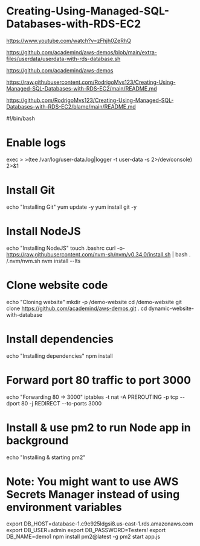 # Creating-Using-Managed-SQL-Databases-with-RDS-EC2

https://www.youtube.com/watch?v=zFhjh0ZeRhQ

https://github.com/academind/aws-demos/blob/main/extra-files/userdata/userdata-with-rds-database.sh

https://github.com/academind/aws-demos

https://raw.githubusercontent.com/RodrigoMvs123/Creating-Using-Managed-SQL-Databases-with-RDS-EC2/main/README.md

https://github.com/RodrigoMvs123/Creating-Using-Managed-SQL-Databases-with-RDS-EC2/blame/main/README.md


#!/bin/bash

# Enable logs
exec > >(tee /var/log/user-data.log|logger -t user-data -s 2>/dev/console) 2>&1

# Install Git
echo "Installing Git"
yum update -y
yum install git -y

# Install NodeJS
echo "Installing NodeJS"
touch .bashrc
curl -o- https://raw.githubusercontent.com/nvm-sh/nvm/v0.34.0/install.sh | bash
. /.nvm/nvm.sh
nvm install --lts

# Clone website code
echo "Cloning website"
mkdir -p /demo-website
cd /demo-website
git clone https://github.com/academind/aws-demos.git .
cd dynamic-website-with-database

# Install dependencies
echo "Installing dependencies"
npm install

# Forward port 80 traffic to port 3000
echo "Forwarding 80 -> 3000"
iptables -t nat -A PREROUTING -p tcp --dport 80 -j REDIRECT --to-ports 3000

# Install & use pm2 to run Node app in background
echo "Installing & starting pm2"
# Note: You might want to use AWS Secrets Manager instead of using environment variables
export DB_HOST=database-1.c9e925ldgsi8.us-east-1.rds.amazonaws.com
export DB_USER=admin
export DB_PASSWORD=Testers!
export DB_NAME=demo1
npm install pm2@latest -g
pm2 start app.js

